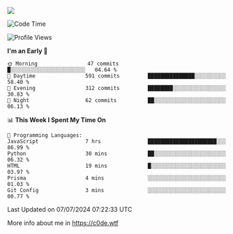 <a href="https://wakatime.com"><img src="https://wakatime.com/share/@c0dezin/b7f18a7c-ab3a-40b8-8bc7-b1b7bf71f1d6.svg" /></a>

<!--START_SECTION:waka-->
![Code Time](http://img.shields.io/badge/Code%20Time-55%20hrs%2049%20mins-blue)

![Profile Views](http://img.shields.io/badge/Profile%20Views-1-blue)

**I'm an Early 🐤** 

```text
🌞 Morning                47 commits          █░░░░░░░░░░░░░░░░░░░░░░░░   04.64 % 
🌆 Daytime                591 commits         ███████████████░░░░░░░░░░   58.40 % 
🌃 Evening                312 commits         ████████░░░░░░░░░░░░░░░░░   30.83 % 
🌙 Night                  62 commits          ██░░░░░░░░░░░░░░░░░░░░░░░   06.13 % 
```


📊 **This Week I Spent My Time On** 

```text
💬 Programming Languages: 
JavaScript               7 hrs               ██████████████████████░░░   86.99 % 
Python                   30 mins             ██░░░░░░░░░░░░░░░░░░░░░░░   06.32 % 
HTML                     19 mins             █░░░░░░░░░░░░░░░░░░░░░░░░   03.97 % 
Prisma                   4 mins              ░░░░░░░░░░░░░░░░░░░░░░░░░   01.03 % 
Git Config               3 mins              ░░░░░░░░░░░░░░░░░░░░░░░░░   00.77 % 
```


 Last Updated on 07/07/2024 07:22:33 UTC
<!--END_SECTION:waka-->

More info about me in https://c0de.wtf
